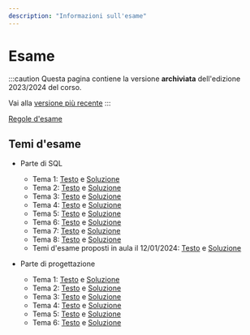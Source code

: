 ```yaml
---
description: "Informazioni sull'esame"
---
```


# Esame

:::caution
Questa pagina contiene la versione __archiviata__ dell'edizione 2023/2024 del corso.

Vai alla [versione più recente](/teaching/04afqpc-bdcin)
::: 

[Regole d'esame](https://farinetti.github.io/materiale-bdcin/RegoleEsame23-24.pdf)

## Temi d'esame

- Parte di SQL
    - Tema 1: [Testo](https://farinetti.github.io/materiale-bdcin/TE-SQL1-Testo.pdf) e [Soluzione](https://farinetti.github.io/materiale-bdcin/TE-SQL1-Soluzione.pdf)
    - Tema 2: [Testo](https://farinetti.github.io/materiale-bdcin/TE-SQL2-Testo.pdf) e [Soluzione](https://farinetti.github.io/materiale-bdcin/TE-SQL2-Soluzione.pdf)
    - Tema 3: [Testo](https://farinetti.github.io/materiale-bdcin/TE-SQL3-Testo.pdf) e [Soluzione](https://farinetti.github.io/materiale-bdcin/TE-SQL3-Soluzione.pdf)
    - Tema 4: [Testo](https://farinetti.github.io/materiale-bdcin/TE-SQL4-Testo.pdf) e [Soluzione](https://farinetti.github.io/materiale-bdcin/TE-SQL4-Soluzione.pdf)
    - Tema 5: [Testo](https://farinetti.github.io/materiale-bdcin/TE-SQL5-Testo.pdf) e [Soluzione](https://farinetti.github.io/materiale-bdcin/TE-SQL5-Soluzione.pdf)
    - Tema 6: [Testo](https://farinetti.github.io/materiale-bdcin/TE-SQL6-Testo.pdf) e [Soluzione](https://farinetti.github.io/materiale-bdcin/TE-SQL6-Soluzione.pdf)
    - Tema 7: [Testo](https://farinetti.github.io/materiale-bdcin/TE-SQL7-Testo.pdf) e [Soluzione](https://farinetti.github.io/materiale-bdcin/TE-SQL7-Soluzione.pdf)
    - Tema 8: [Testo](https://farinetti.github.io/materiale-bdcin/TE-SQL8-Testo.pdf) e [Soluzione](https://farinetti.github.io/materiale-bdcin/TE-SQL8-Soluzione.pdf)
    - Temi d'esame proposti in aula il 12/01/2024: [Testo](https://farinetti.github.io/materiale-bdcin/Esercizi-12-01-24.pdf) e [Soluzione](https://farinetti.github.io/materiale-bdcin/Soluzioni-12-01-24.pdf)


- Parte di progettazione
    - Tema 1: [Testo](https://farinetti.github.io/materiale-bdcin/TE-ER1-Testo.pdf) e [Soluzione](https://farinetti.github.io/materiale-bdcin/TE-ER1-Soluzione.pdf)
    - Tema 2: [Testo](https://farinetti.github.io/materiale-bdcin/TE-ER2-Testo.pdf) e [Soluzione](https://farinetti.github.io/materiale-bdcin/TE-ER2-Soluzione.pdf)
    - Tema 3: [Testo](https://farinetti.github.io/materiale-bdcin/TE-ER3-Testo.pdf) e [Soluzione](https://farinetti.github.io/materiale-bdcin/TE-ER3-Soluzione.pdf)
    - Tema 4: [Testo](https://farinetti.github.io/materiale-bdcin/TE-ER4-Testo.pdf) e [Soluzione](https://farinetti.github.io/materiale-bdcin/TE-ER4-Soluzione.pdf)
    - Tema 5: [Testo](https://farinetti.github.io/materiale-bdcin/TE-ER5-Testo.pdf) e [Soluzione](https://farinetti.github.io/materiale-bdcin/TE-ER5-Soluzione.pdf)
    - Tema 6: [Testo](https://farinetti.github.io/materiale-bdcin/TE-ER6-Testo.pdf) e [Soluzione](https://farinetti.github.io/materiale-bdcin/TE-ER6-Soluzione.pdf)

